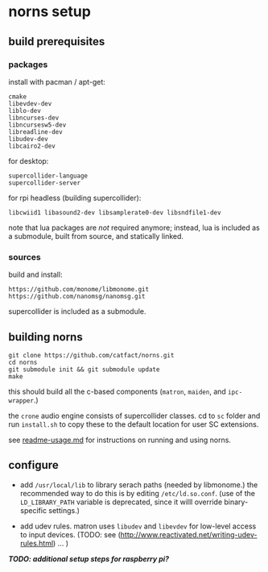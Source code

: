 # norns setup

## build prerequisites

### packages

install with pacman / apt-get:

```
cmake
libevdev-dev
liblo-dev
libncurses-dev
libncursesw5-dev
libreadline-dev
libudev-dev
libcairo2-dev
```

for desktop: 
```
supercollider-language
supercollider-server
```

for rpi headless (building supercollider): 
```
libcwiid1 libasound2-dev libsamplerate0-dev libsndfile1-dev
```

note that lua packages are *not* required anymore; instead, lua is included as a submodule, built from source, and statically linked.

### sources

build and install:

```
https://github.com/monome/libmonome.git
https://github.com/nanomsg/nanomsg.git
```

supercollider is included as a submodule.

## building norns

```
git clone https://github.com/catfact/norns.git
cd norns
git submodule init && git submodule update
make
```

this should build all the c-based components (`matron`, `maiden`, and `ipc-wrapper`.)

the `crone` audio engine consists of supercollider classes. cd to `sc` folder and run `install.sh` to copy these to the default location for user SC extensions. 

see  [readme-usage.md](readme-usage.md) for instructions on running and using norns.

## configure

- add `/usr/local/lib` to library serach paths (needed by libmonome.)
the recommended way to do this is by editing `/etc/ld.so.conf`. (use of the `LD_LIBRARY_PATH` variable is deprecated, since it willl override binary-specific settings.)

- add udev rules. matron uses `libudev` and `libevdev` for low-level access to input devices. (TODO: see (http://www.reactivated.net/writing-udev-rules.html) ... )

_**TODO: additional setup steps for raspberry pi?**_
